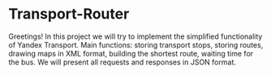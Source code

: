 # Transport-Router
Greetings! In this project we will try to implement the simplified functionality of Yandex Transport. Main functions: storing transport stops, storing routes, drawing maps in XML format, building the shortest route, waiting time for the bus. We will present all requests and responses in JSON format.
